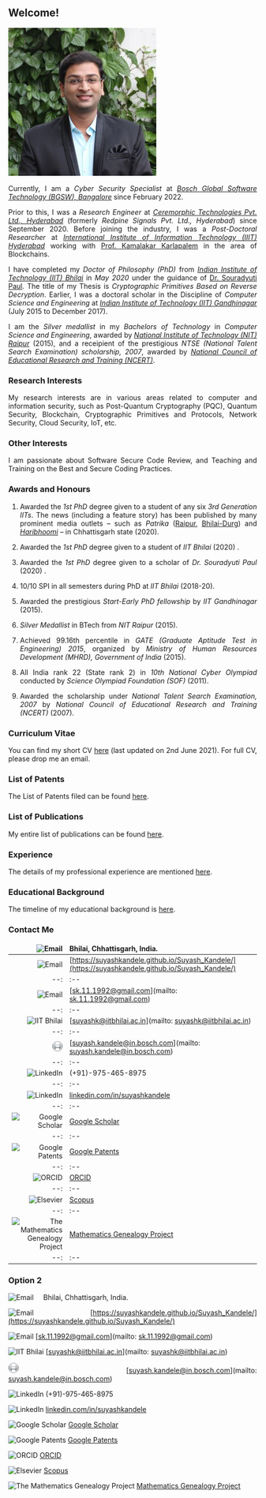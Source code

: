 <!--- load your font awesome icons for Font Awesome 5 --->
<link rel="stylesheet" href="https://maxcdn.bootstrapcdn.com/font-awesome/4.7.0/css/font-awesome.min.css">
<!--- load the theme js script after markdown-editor.min.js --->
<!--- <script src="/path/to/js/themes/fa5/theme.js"></script> --->
<link rel="stylesheet" href="https://cdn.rawgit.com/jpswalsh/academicons/master/css/academicons.min.css">
<style>body {text-align: justify}</style>

## Welcome!

![Image](/Photo-Suyash300.jpg)

Currently, I am a _Cyber Security Specialist_ at [_Bosch Global Software Technology (BGSW), Bangalore_](https://www.bosch-softwaretechnologies.com/) since February 2022.

Prior to this, I was a _Research Engineer_ at [_Ceremorphic Technologies Pvt. Ltd., Hyderabad_](https://ceremorphic.com/) (formerly _Redpine Signals Pvt. Ltd., Hyderabad_) since September 2020. Before joining the industry, I was a _Post-Doctoral Researcher_ at [_International Institute of Information Technology (IIIT) Hyderabad_](https://www.iiit.ac.in/) working with [Prof. Kamalakar Karlapalem](https://www.iiit.ac.in/people/faculty/kamal/) in the area of Blockchains.

I have completed my _Doctor of Philosophy (PhD)_ from [_Indian Institute of Technology (IIT) Bhilai_](https://www.iitbhilai.ac.in/) in _May 2020_ under the guidance of [Dr. Souradyuti Paul](http://souradyuti.com/). The title of my Thesis is _Cryptographic Primitives Based on Reverse Decryption_. Earlier, I was a doctoral scholar in the Discipline of _Computer Science and Engineering_ at [_Indian Institute of Technology (IIT) Gandhinagar_](https://www.iitgn.ac.in/) (July 2015 to December 2017).

I am the _Silver medallist_ in my _Bachelors of Technology_ in _Computer Science and Engineering_, awarded by [_National Institute of Technology (NIT) Raipur_](http://www.nitrr.ac.in/) (2015), and a receipient of the prestigious _NTSE (National Talent Search Examination) scholarship, 2007_, awarded by [_National Council of Educational Research and Training (NCERT)_](http://ncert.nic.in/).

### Research Interests

My research interests are in various areas related to computer and information security, such as Post-Quantum Cryptography (PQC), Quantum Security, Blockchain, Cryptographic Primitives and Protocols, Network Security, Cloud Security, IoT, etc.

### Other Interests

I am passionate about Software Secure Code Review, and Teaching and Training on the Best and Secure Coding Practices.

### Awards and Honours

1. Awarded the _1st PhD_ degree given to a student of any six _3rd Generation IITs_. The news (including a feature story) has been published by many prominent media outlets – such as _Patrika_ ([Raipur](Raipur-Patrika-13-May-2020.jpg), [Bhilai-Durg](Bhilai-Durg-Patrika-13-May-2020.jpg)) and [_Haribhoomi_](Bhilai-Haribhoomi-12-May-2020.png) – in Chhattisgarh state (2020).

1. Awarded the _1st PhD_ degree given to a student of _IIT Bhilai_ (2020) [<i class="fa fa-file"></i>](IIT_Bhilai_Main_Page.pdf).

1. Awarded the _1st PhD_ degree given to a scholar of _Dr. Souradyuti Paul_ (2020) [<i class="fa fa-globe"></i>](https://www.mathgenealogy.org/id.php?id=107106).

1. 10/10 SPI in all semesters during PhD at _IIT Bhilai_ (2018-20).

1. Awarded the prestigious _Start-Early PhD fellowship_ by _IIT Gandhinagar_ (2015).

1. _Silver Medallist_ in BTech from _NIT Raipur_ (2015).

1. Achieved 99.16th percentile in _GATE (Graduate Aptitude Test in Engineering) 2015_, organized by _Ministry of Human Resources Development (MHRD), Government of India_ (2015).

1. All India rank 22 (State rank 2) in _10th National Cyber Olympiad_ conducted by _Science Olympiad Foundation (SOF)_ (2011).

1. Awarded the scholarship under _National Talent Search Examination, 2007_ by _National Council of Educational Research and Training (NCERT)_ (2007).

### Curriculum Vitae

You can find my short CV [here](CV-2021-06-02.pdf) (last updated on 2nd June 2021). For full CV, please drop me an email.

### List of Patents

The List of Patents filed can be found [here](patents).

### List of Publications

My entire list of publications can be found [here](publications).

### Experience

The details of my professional experience are mentioned [here](experience).

### Educational Background

The timeline of my educational background is [here](education).

### Contact Me

<style>
td, th {
   border: none!important;
}
</style>

| <img src="https://upload.wikimedia.org/wikipedia/commons/2/24/House.svg" width="21" height="21" alt="Email" style="border: 0" /> | Bhilai, Chhattisgarh, India. |
| --: | :-- |
| <img src="https://upload.wikimedia.org/wikipedia/commons/7/74/Internet-web-browser.svg" width="21" height="21" alt="Email" style="border: 0" /> | [https://suyashkandele.github.io/Suyash_Kandele/](https://suyashkandele.github.io/Suyash_Kandele/) |
| --: | :-- |
| <img src="https://upload.wikimedia.org/wikipedia/commons/4/4e/Gmail_Icon.png" width="21" height="21" alt="Email" style="border: 0" /> | [sk.11.1992@gmail.com](mailto: sk.11.1992@gmail.com) |
| --: | :-- |
| <img src="https://upload.wikimedia.org/wikipedia/en/6/61/IIT_Bhilai_logo.png" width="20" height="21" alt="IIT Bhilai" style="border: 0" /> | [suyashk@iitbhilai.ac.in](mailto: suyashk@iitbhilai.ac.in) |
| --: | :-- |
| <img src="Aux/Bosch_Logo.png" width="21"> | [suyash.kandele@in.bosch.com](mailto: suyash.kandele@in.bosch.com) |
| --: | :-- |
| <img src="https://upload.wikimedia.org/wikipedia/commons/d/d5/Phone_Shiny_Icon.svg" width="21" height="21" alt="LinkedIn" style="border: 0" /> | (+91)-975-465-8975 |
| --: | :-- |
| <img src="https://upload.wikimedia.org/wikipedia/commons/c/ca/LinkedIn_logo_initials.png" width="20" height="20" alt="LinkedIn" style="border: 0" /> | [linkedin.com/in/suyashkandele](https://linkedin.com/in/suyashkandele) |
| --: | :-- |
| <img src="https://upload.wikimedia.org/wikipedia/commons/c/c7/Google_Scholar_logo.svg" width="20" height="21" alt="Google Scholar" style="border: 0" /> | [Google Scholar](https://scholar.google.com/citations?user=qQxlLMsAAAAJ&hl=en) |
| --: | :-- |
| <img src="https://upload.wikimedia.org/wikipedia/commons/5/53/Google_%22G%22_Logo.svg" width="20" height="21" alt="Google Patents" style="border: 0" /> | [Google Patents](https://patents.google.com/?inventor=Suyash+Kandele) |
| --: | :-- |
| <img src="https://upload.wikimedia.org/wikipedia/commons/0/06/ORCID_iD.svg" width="20" height="21" alt="ORCID" style="border: 0" /> | [ORCID](https://orcid.org/0000-0002-5887-2907) |
| --: | :-- |
| <img src="https://upload.wikimedia.org/wikipedia/commons/e/e7/Elsevier.svg" width="20" height="21" alt="Elsevier" style="border: 0" /> | [Scopus](https://www.scopus.com/authid/detail.uri?authorId=57202719111) |
| --: | :-- |
| <img src="http://www.genealogy.math.ndsu.nodak.edu/img/treebutton.gif" width="20" height="21" alt="The Mathematics Genealogy Project" style="border: 0" /> | [Mathematics Genealogy Project](https://www.mathgenealogy.org/id.php?id=262537) |
| --: | :-- |

### Option 2

<img src="https://upload.wikimedia.org/wikipedia/commons/2/24/House.svg" width="21" height="21" alt="Email" style="border: 0" /> &nbsp; &nbsp; Bhilai, Chhattisgarh, India.

<img src="https://upload.wikimedia.org/wikipedia/commons/7/74/Internet-web-browser.svg" width="21" height="21" alt="Email" style="border: 0" /> [https://suyashkandele.github.io/Suyash_Kandele/](https://suyashkandele.github.io/Suyash_Kandele/)

<img src="https://upload.wikimedia.org/wikipedia/commons/4/4e/Gmail_Icon.png" width="21" height="21" alt="Email" style="border: 0" /> [sk.11.1992@gmail.com](mailto: sk.11.1992@gmail.com)

<img src="https://upload.wikimedia.org/wikipedia/en/6/61/IIT_Bhilai_logo.png" width="20" height="21" alt="IIT Bhilai" style="border: 0" /> [suyashk@iitbhilai.ac.in](mailto: suyashk@iitbhilai.ac.in)

<img src="Aux/Bosch_Logo.png" width="21"> [suyash.kandele@in.bosch.com](mailto: suyash.kandele@in.bosch.com)

<img src="https://upload.wikimedia.org/wikipedia/commons/d/d5/Phone_Shiny_Icon.svg" width="21" height="21" alt="LinkedIn" style="border: 0" /> (+91)-975-465-8975

<img src="https://upload.wikimedia.org/wikipedia/commons/c/ca/LinkedIn_logo_initials.png" width="20" height="20" alt="LinkedIn" style="border: 0" /> [linkedin.com/in/suyashkandele](https://linkedin.com/in/suyashkandele)

<img src="https://upload.wikimedia.org/wikipedia/commons/c/c7/Google_Scholar_logo.svg" width="20" height="21" alt="Google Scholar" style="border: 0" /> [Google Scholar](https://scholar.google.com/citations?user=qQxlLMsAAAAJ&hl=en)

<img src="https://upload.wikimedia.org/wikipedia/commons/5/53/Google_%22G%22_Logo.svg" width="20" height="21" alt="Google Patents" style="border: 0" /> [Google Patents](https://patents.google.com/?inventor=Suyash+Kandele)

<img src="https://upload.wikimedia.org/wikipedia/commons/0/06/ORCID_iD.svg" width="20" height="21" alt="ORCID" style="border: 0" /> [ORCID](https://orcid.org/0000-0002-5887-2907)

<img src="https://upload.wikimedia.org/wikipedia/commons/e/e7/Elsevier.svg" width="20" height="21" alt="Elsevier" style="border: 0" /> [Scopus](https://www.scopus.com/authid/detail.uri?authorId=57202719111)

<img src="http://www.genealogy.math.ndsu.nodak.edu/img/treebutton.gif" width="20" height="21" alt="The Mathematics Genealogy Project" style="border: 0" /> [Mathematics Genealogy Project](https://www.mathgenealogy.org/id.php?id=262537)
